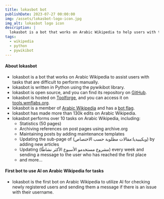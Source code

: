 ```yaml
---
title: lokasbot bot
publishDate: 2023-07-27 00:00:00
img: /assets/lokasbot-logo-icon.jpg
img_alt: lokasbot logo icon
description: |
  lokasbot is a bot that works on Arabic Wikipedia to help users with tasks that are hard to do manually.
tags:
  - wikipedia
  - python
  - pywikibot
---
```



#### About lokasbot

*   lokasbot is a bot that works on Arabic Wikipedia to assist users with tasks that are difficult to perform manually.
*   lokasbot is written in Python using the pywikibot library.
*   lokasbot is open source, and you can find its repository on [GitHub](https://github.com/LokasWiki/LokasBot).
*   lokasbot is hosted on [Toolforge](https://wikitech.wikimedia.org/wiki/Portal:Toolforge), and you can access it on [tools.wmflabs.org](https://tools.wmflabs.org/lokasbot/).
*   lokasbot is a member of [Arabic Wikipedia](https://ar.wikipedia.org/wiki/Special:CentralAuth/LokasBot) and has a [bot flag](https://meta.wikimedia.org/wiki/Special:GlobalUsers/LokasBot).
*   lokasbot has made more than 130k edits on Arabic Wikipedia.
*   lokasbot performs over 10 tasks on Arabic Wikipedia, including:
    *   Statistics (50 pages)
    *   Archiving references on post pages using archive.org
    *   Maintaining posts by adding maintenance templates
    *   Updating the sub-page of (ويكيبيديا:مقالات مطلوبة حسب الاختصاص) by adding new articles
    *   Updating (مشروع مستخدمو الأسبوع الأكثر نشاطًا) every week and sending a message to the user who has reached the first place
    *   and more...

#### First bot to use AI on Arabic Wikipedia for tasks

*   lokasbot is the first bot on Arabic Wikipedia to utilize AI for checking newly registered users and sending them a message if there is an issue with their username.
